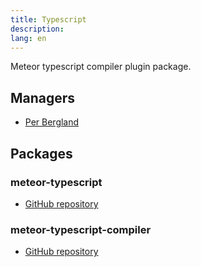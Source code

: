 ```yaml
---
title: Typescript
description:
lang: en
---
```


Meteor typescript compiler plugin package.

## Managers
* [Per Bergland](https://github.com/perbergland)

## Packages
### meteor-typescript
* [GitHub repository](https://github.com/Meteor-Community-Packages/meteor-typescript)

### meteor-typescript-compiler
* [GitHub repository](https://github.com/Meteor-Community-Packages/meteor-typescript-compiler)
